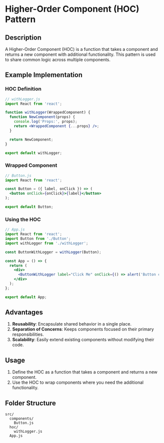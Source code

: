 # Higher-Order Component (HOC) Pattern

## Description
A Higher-Order Component (HOC) is a function that takes a component and returns a new component with additional functionality. This pattern is used to share common logic across multiple components.

## Example Implementation

### HOC Definition
```jsx
// withLogger.js
import React from 'react';

function withLogger(WrappedComponent) {
  function NewComponent(props) {
    console.log('Props:', props);
    return <WrappedComponent {...props} />;
  }

  return NewComponent;
}

export default withLogger;
```

### Wrapped Component
```jsx
// Button.js
import React from 'react';

const Button = ({ label, onClick }) => (
  <button onClick={onClick}>{label}</button>
);

export default Button;
```

### Using the HOC
```jsx
// App.js
import React from 'react';
import Button from './Button';
import withLogger from './withLogger';

const ButtonWithLogger = withLogger(Button);

const App = () => {
  return (
    <div>
      <ButtonWithLogger label="Click Me" onClick={() => alert('Button clicked!')} />
    </div>
  );
};

export default App;
```

## Advantages
1. **Reusability**: Encapsulate shared behavior in a single place.
2. **Separation of Concerns**: Keeps components focused on their primary responsibilities.
3. **Scalability**: Easily extend existing components without modifying their code.

## Usage
1. Define the HOC as a function that takes a component and returns a new component.
2. Use the HOC to wrap components where you need the additional functionality.

## Folder Structure
```
src/
  components/
    Button.js
  hoc/
    withLogger.js
  App.js
```
